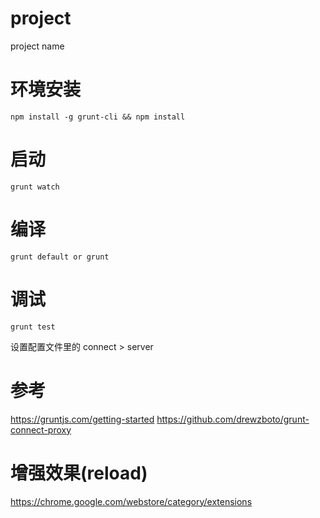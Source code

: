 # project
project name

# 环境安装
    npm install -g grunt-cli && npm install 
    
# 启动
    grunt watch
   
# 编译
    grunt default or grunt
    
# 调试
    grunt test 
设置配置文件里的 connect > server 

# 参考
https://gruntjs.com/getting-started
https://github.com/drewzboto/grunt-connect-proxy

# 增强效果(reload)
https://chrome.google.com/webstore/category/extensions



